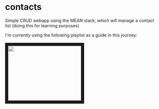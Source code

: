 # contacts
Simple CRUD webapp using the MEAN stack, which will manage a contact list (doing this for learning purposes) 

I'm currently using the following playlist as a guide in this journey:
<br><br>
<a href="https://www.youtube.com/playlist?list=PLX2HoWE32I8Nkzw2TqcifObuhgJZz8a0U
" target="_blank"><img src="http://img.youtube.com/vi/kHV7gOHvNdk/0.jpg" width="240" height="180" border="10" /></a>
